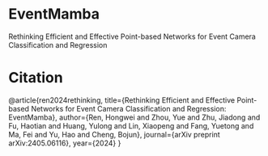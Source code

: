 # EventMamba

Rethinking Efficient and Effective Point-based Networks for Event Camera Classification and Regression

# Citation

@article{ren2024rethinking,
  title={Rethinking Efficient and Effective Point-based Networks for Event Camera Classification and Regression: EventMamba},
  author={Ren, Hongwei and Zhou, Yue and Zhu, Jiadong and Fu, Haotian and Huang, Yulong and Lin, Xiaopeng and Fang, Yuetong and Ma, Fei and Yu, Hao and Cheng, Bojun},
  journal={arXiv preprint arXiv:2405.06116},
  year={2024}
}